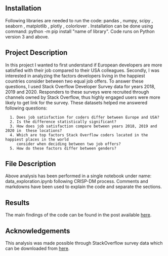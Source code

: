 ## Installation

Following libraries are needed to run the code: pandas , numpy, scipy , seaborn , matplotlib , plotly , colorlover . Installation can be done using command: python -m pip install "name of library".
Code runs on Python version 3 and above.


## Project Description

In this project I wanted to first understand if European developers are more satisfied with their job compared to their USA colleagues. Secondly, I was interested in analyzing the factors developers living in the happiest countries consider between two equal job offers. To answer these questions, I used Stack Overflow Developer Survey data for years 2018, 2019 and 2020. Responders to these surveys were recruited through channels owned by Stack Overflow, thus highly engaged users were more likely to get link for the survey. These datasets helped me answered following questions:

      1. Does job satisfaction for coders differ between Europe and USA?
      2. Is the difference statistically significant?
      3. How does job satisfaction compare between years 2018, 2019 and 2020 in  these locations?
      4. Which are top factors Stack Overflow coders located in the happiest places in the world 
         consider when deciding between two job offers?
      5. How do these factors differ between genders? 


## File Description

Above analysis has been performed in a single notebook under name: data_exploration.ipynb following CRISP-DM process. Comments and markdowns have been used to explain the code and separate the sections.

## Results
The main findings of the code can be found in the post available [here](https://medium.com/@_Florida/bits-of-insights-from-developers-living-in-worlds-happiest-countries-1d2e43798b5d).

## Acknowledgements

This analysis was made possible through StackOverflow survey data which can be downloaded from [here](https://insights.stackoverflow.com/survey). 


